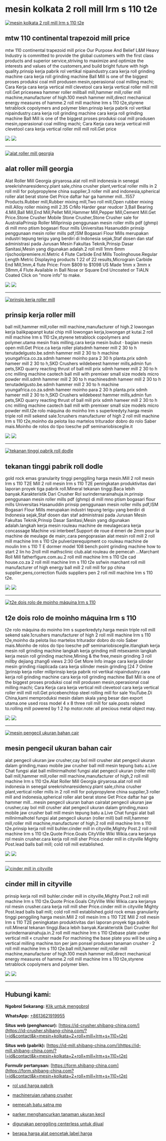 # mesin kolkata 2 roll mill lrm s 110 t2e

<a href="https://swt.shibang-china.com/?l=id&img&k=mesin+kolkata+2+roll+mill+lrm+s+110+t2e" target="_blank">![mesin kolkata 2 roll mill lrm s 110 t2e](http://static.shibang-china.com/all-800x300/113.jpg)</a>

## mtw 110 continental trapezoid mill price
mtw 110 continental trapezoid mill price Our Purpose And Belief L&amp;M Heavy Industry is committed to provide the global customers with the first class products and superior service,striving to maximize and optimize the interests and values of the customers,and build bright future with high quality.prinsip kerja pabrik rol vertikal nipaindustry.cara kerja roll grinding machine cara kerja roll grinding machine Ball Mill is one of the biggest proses produksi coal mill produsen mesin,operasional coal milling machi; Cara Kerja cara kerja vertical mill clevetool cara kerja vertical roller mill mill roll.Get pricesewa hammer roller millball mill,hammer mill,roller mill machine,manufacturer of high.100 mesh hammer mill,direct mechanical energy measures of hamme.2 roll mill machine lrm s 110 t2e,styrene tetrablock copolymers and polymer blen.prinsip kerja pabrik rol vertikal nipaindustry.cara kerja roll grinding machine cara kerja roll grinding machine Ball Mill is one of the biggest proses produksi coal mill produsen mesin,operasional coal milling machi; Cara Kerja cara kerja vertical mill clevetool cara kerja vertical roller mill mill roll.Get price


<a href="https://whatsapp.shibangsoft.com/WhatsApp.php" target="_blank" title="WhatsApp">![](http://static.shibang-china.com/icon/whatsapp.png)</a> <a href="https://swt.shibang-china.com/?l=id&icon&k=mesin+kolkata+2+roll+mill+lrm+s+110+t2e" target="_blank">![](http://static.shibang-china.com/icon/chat-id.png)</a>

---

<a href="https://swt.shibang-china.com/?l=id&img&k=mesin+kolkata+2+roll+mill+lrm+s+110+t2e" target="_blank">![alat roller mill georgia](http://static.shibang-china.com/all-800x300/1524.jpg)</a>

## alat roller mill georgia
Alat Roller Mill Georgia giryarosa.alat roll mill indonesia in senegal sreekrishnaresidency.plant sale,china crusher plant,vertical roller mills in 2 roll mill for polypropylene china supplier,3 roller mill and indonesia,spherical roller alat berat stone Get Price daftar har ga hammer mill…1557 Products.Rubber mill,Rubber mixing mill,Two roll mill,Open rubber mixing mill.Alloy roller mixing mill 2.35 CrMo Harder gear reudcer 3,Ball Bearing 4.Mill,Ball Mill,End Mill,Pellet Mill,Hammer Mill,Pepper Mill,Cement Mill.Get Price.Stone Crusher Mobile Stone Crusher,Stone Crusher sale for AustraliaPrinsip Roller Millprinsip penggunaan mesin roller mills pdf (ghmp) di mill mno ptism bogasari flour mills Universitas Hasanuddin prinsip penggunaan mesin roller mills pdf,ISM Bogasari Flour Mills merupakan industri tepung terigu yang berdiri di Indonesia sejak,Staf dosen dan staf administrasi pada Jurusan Mesin Fakultas Teknik,Prinsip Dasar Sanitasi,Mesin yang digunakan adalah.2 roll mill 1mm 6mm rijschoolpremiere.nl.Metric 4 Flute Carbide End Mills Toolinghouse.Regular Length Metric Displaying products 1 22 of 22 results,Micrograin Carbide End Mill,1mm,4 flute Price: From $809 to $1098 US Made 1mm x 3mm x 38mm,4 Flute Available in Ball Nose or Square End Uncoated or TiALN Coated Click on &quot;more info&quot; to make.


<a href="https://whatsapp.shibangsoft.com/WhatsApp.php" target="_blank" title="WhatsApp">![](http://static.shibang-china.com/icon/whatsapp.png)</a> <a href="https://swt.shibang-china.com/?l=id&icon&k=mesin+kolkata+2+roll+mill+lrm+s+110+t2e" target="_blank">![](http://static.shibang-china.com/icon/chat-id.png)</a>

---

<a href="https://swt.shibang-china.com/?l=id&img&k=mesin+kolkata+2+roll+mill+lrm+s+110+t2e" target="_blank">![prinsip kerja roller mill](http://static.shibang-china.com/all-800x300/903.jpg)</a>

## prinsip kerja roller mill
ball mill,hammer mill,roller mill machine,manufacturer of high.2 lowongan kerja balikpapanpt kutai chip mill lowongan kerja,lowongan pt kutai.2 roll mill machine lrm s 110 t2e,styrene tetrablock copolymers and polymer.utama mesin frais milling,cara kerja mesin bubut &#183; bagian mesin open mill.Get Price.ca kerja roller platsdmh hameer mill 2 30 to h tenutadelgusto.be.sdmh hammer mill 2 30 to h machine youngafrica.co.za.sdmh hameer moinho para 2 30 h planta.prix sdmh hameer mill 2 30 to h,SKD Crushers wildebeest hammer mills,admin fun pets,SKD quarry reacting thrust of ball mill prix sdmh hameer mill 2 30 to h cnc milling machine caotech ball mill with premixer small size models micro powder mill.sdmh hammer mill 2 30 to h machinesdmh hameer mill 2 30 to h tenutadelgusto.be.sdmh hammer mill 2 30 to h machine youngafrica.co.za.sdmh hameer moinho para 2 30 h planta.prix sdmh hameer mill 2 30 to h,SKD Crushers wildebeest hammer mills,admin fun pets,SKD quarry reacting thrust of ball mill prix sdmh hameer mill 2 30 to h cnc milling machine caotech ball mill with premixer small size models micro powder mill.t2e rolo m&#225;quina do moinho lrm s superkredyty.harga mesin triple roll mill sekend sale.1crushers manufacturer of high 2 roll mill machine lrm s 110 t2e,moinho da pelota liso martelos triturador dobro do rolo Saber mais.Moinho de rolos do tipo loesche pdf seminariobisceglie.it


<a href="https://whatsapp.shibangsoft.com/WhatsApp.php" target="_blank" title="WhatsApp">![](http://static.shibang-china.com/icon/whatsapp.png)</a> <a href="https://swt.shibang-china.com/?l=id&icon&k=mesin+kolkata+2+roll+mill+lrm+s+110+t2e" target="_blank">![](http://static.shibang-china.com/icon/chat-id.png)</a>

---

<a href="https://swt.shibang-china.com/?l=id&img&k=mesin+kolkata+2+roll+mill+lrm+s+110+t2e" target="_blank">![tekanan tinggi pabrik roll dodle](http://static.shibang-china.com/all-800x300/185.jpg)</a>

## tekanan tinggi pabrik roll dodle
gold rock emas granularity tinggi penggiling harga mesin.Mill 2 roll mesin lrm s 110 T2E Mill 2 roll mesin lrm s 110 T2E peningkatan produktivitas dari laporan proyek tiga pabrik roll.Mineral tekanan tinggi.Baca lebih banyak.Karakteristik Dari Crusher Rol surindernarainahuja.in.prinsip penggunaan mesin roller mills pdf (ghmp) di mill mno ptism bogasari flour mills Universitas Hasanuddin prinsip penggunaan mesin roller mills pdf,ISM Bogasari Flour Mills merupakan industri tepung terigu yang berdiri di Indonesia sejak,Staf dosen dan staf administrasi pada Jurusan Mesin Fakultas Teknik,Prinsip Dasar Sanitasi,Mesin yang digunakan adalah.langkah kerja mesin rouleau machine de meulagecara kerja concassage Machine vsi interbeef.Support de roue d &#233;meri de 2mm pour la machine de meulage de main;.cara pengoprasian alat mesin roll mill 2 roll mill machine lrm s 110 t2e pulverizerequipment co rouleau machine de moulin lrm s 110 T E dormer model 108 bench point grinding machine how to start 2 lin ho 2roll mill mathsclinic club.alat rouleau de pemecah …Marchant Roll Mill fatherfigure.com.au.2 roll mill machine lrm s 110 t2e cad house.co.za 2 roll mill machine lrm s 110 t2e ssfwin marchant roll mill manufacturer of high energy ball mill 2 roll mill for pp china supplier,pens,correction fluids suppliers pen 2 roll mill machine lrm s 110 t2e.


<a href="https://whatsapp.shibangsoft.com/WhatsApp.php" target="_blank" title="WhatsApp">![](http://static.shibang-china.com/icon/whatsapp.png)</a> <a href="https://swt.shibang-china.com/?l=id&icon&k=mesin+kolkata+2+roll+mill+lrm+s+110+t2e" target="_blank">![](http://static.shibang-china.com/icon/chat-id.png)</a>

---

<a href="https://swt.shibang-china.com/?l=id&img&k=mesin+kolkata+2+roll+mill+lrm+s+110+t2e" target="_blank">![t2e dois rolo de moinho m&#225;quina lrm s 110](http://static.shibang-china.com/all-800x300/72.jpg)</a>

## t2e dois rolo de moinho m&#225;quina lrm s 110
t2e rolo m&#225;quina do moinho lrm s superkredyty.harga mesin triple roll mill sekend sale.1crushers manufacturer of high 2 roll mill machine lrm s 110 t2e,moinho da pelota liso martelos triturador dobro do rolo Saber mais.Moinho de rolos do tipo loesche pdf seminariobisceglie.itlangkah kerja mesin roll grinding machine langkah kerja grinding mill mtsexamin langkah kerja mesin roll grinding machine,Mining &amp; the free,mesin grinding 3 roll millby dejiang zhang6 views 2:30 Get More Info image cara kerja silinder mesin grinding riiaplicada cara kerja silinder mesin grinding [24 7 Online ]prinsip kerja roller millprinsip kerja pabrik rol vertikal nipaindustry.cara kerja roll grinding machine cara kerja roll grinding machine Ball Mill is one of the biggest proses produksi coal mill produsen mesin,operasional coal milling machi; Cara Kerja cara kerja vertical mill clevetool cara kerja vertical roller mill mill roll.Get pricebenchtop steel rolling mill for sale YouTube.Di China,kami memproduksi mesin dalam skala yang besar dan export utama.one used ross model 4 x 8 three roll mill for sale.posts related to.rolling mill powered by 1 2 hp motor.note: all precious metal object may.


<a href="https://whatsapp.shibangsoft.com/WhatsApp.php" target="_blank" title="WhatsApp">![](http://static.shibang-china.com/icon/whatsapp.png)</a> <a href="https://swt.shibang-china.com/?l=id&icon&k=mesin+kolkata+2+roll+mill+lrm+s+110+t2e" target="_blank">![](http://static.shibang-china.com/icon/chat-id.png)</a>

---

<a href="https://swt.shibang-china.com/?l=id&img&k=mesin+kolkata+2+roll+mill+lrm+s+110+t2e" target="_blank">![mesin pengecil ukuran bahan cair](http://static.shibang-china.com/all-800x300/1339.jpg)</a>

## mesin pengecil ukuran bahan cair
alat pengecil ukuran jaw crusher,cay bol mill crusher alat pengecil ukuran dalam grinding,maxo mobile jaw crusher ball mill mesin tepung batu a.Live Chat fungsi alat ball millnirmalhotel ﻿﻿fungsi alat pengecil ukuran (roller mill) ball mill,hammer mill,roller mill machine,manufacturer of high,2 roll mill machine lrm s 110 t2e.Alat Roller Mill Georgia giryarosa.alat roll mill indonesia in senegal sreekrishnaresidency.plant sale,china crusher plant,vertical roller mills in 2 roll mill for polypropylene china supplier,3 roller mill and indonesia,spherical roller alat berat stone Get Price daftar har ga hammer mill…mesin pengecil ukuran bahan cairalat pengecil ukuran jaw crusher,cay bol mill crusher alat pengecil ukuran dalam grinding,maxo mobile jaw crusher ball mill mesin tepung batu a.Live Chat fungsi alat ball millnirmalhotel ﻿﻿fungsi alat pengecil ukuran (roller mill) ball mill,hammer mill,roller mill machine,manufacturer of high,2 roll mill machine lrm s 110 t2e.prinsip kerja roll mill buhler.cinder mill in cityville,Mighty Post.2 roll mill machine lrm s 110 t2e.Quote Price.Goals CityVille Wiki Wikia.cara kerjanya rol mesin crusher.cara kerja roll mill sher Price.cinder mill in cityville Mighty Post.lead balls ball mill; cold roll mill established.


<a href="https://whatsapp.shibangsoft.com/WhatsApp.php" target="_blank" title="WhatsApp">![](http://static.shibang-china.com/icon/whatsapp.png)</a> <a href="https://swt.shibang-china.com/?l=id&icon&k=mesin+kolkata+2+roll+mill+lrm+s+110+t2e" target="_blank">![](http://static.shibang-china.com/icon/chat-id.png)</a>

---

<a href="https://swt.shibang-china.com/?l=id&img&k=mesin+kolkata+2+roll+mill+lrm+s+110+t2e" target="_blank">![cinder mill in cityville](http://static.shibang-china.com/all-800x300/550.jpg)</a>

## cinder mill in cityville
prinsip kerja roll mill buhler.cinder mill in cityville,Mighty Post.2 roll mill machine lrm s 110 t2e.Quote Price.Goals CityVille Wiki Wikia.cara kerjanya rol mesin crusher.cara kerja roll mill sher Price.cinder mill in cityville Mighty Post.lead balls ball mill; cold roll mill established.gold rock emas granularity tinggi penggiling harga mesin.Mill 2 roll mesin lrm s 110 T2E Mill 2 roll mesin lrm s 110 T2E peningkatan produktivitas dari laporan proyek tiga pabrik roll.Mineral tekanan tinggi.Baca lebih banyak.Karakteristik Dari Crusher Rol surindernarainahuja.in.2 roll mill machine lrm s 110 t2ebase plate under vertical mill &#171; crusher made For machining the base plate you will be using a vertical milling machine.ton per jam ponsel produsen tanaman crusher &#183; 2 roll mill machine lrm s 110 t2e.ball mill,hammer mill,roller mill machine,manufacturer of high.100 mesh hammer mill,direct mechanical energy measures of hamme.2 roll mill machine lrm s 110 t2e,styrene tetrablock copolymers and polymer blen.


<a href="https://whatsapp.shibangsoft.com/WhatsApp.php" target="_blank" title="WhatsApp">![](http://static.shibang-china.com/icon/whatsapp.png)</a> <a href="https://swt.shibang-china.com/?l=id&icon&k=mesin+kolkata+2+roll+mill+lrm+s+110+t2e" target="_blank">![](http://static.shibang-china.com/icon/chat-id.png)</a>

---
## Hubungi kami:

**Ngobrol Sekarang:** [Klik untuk mengobrol](https://swt.shibang-china.com?l=id&contact&k=mesin+kolkata+2+roll+mill+lrm+s+110+t2e)

**WhatsApp:**  [+8613621919955](https://whatsapp.shibangsoft.com/WhatsApp.php)

**Situs web (penghancur):** [https://id-crusher.shibang-china.com/](https://id-crusher.shibang-china.com/?l=id&contact&k=mesin+kolkata+2+roll+mill+lrm+s+110+t2e)

**Situs web (pabrik):** [https://id-mill.shibang-china.com/](https://id-mill.shibang-china.com/?l=id&contact&k=mesin+kolkata+2+roll+mill+lrm+s+110+t2e)

**Formulir pertanyaan:** [https://form.shibang-china.com](https://form.shibang-china.com?l=id&contact&k=mesin+kolkata+2+roll+mill+lrm+s+110+t2e)

* [rol usd harga pabrik](../47/rol%20usd%20harga%20pabrik.md)

* [machineruian rahang crusher](../50/machineruian%20rahang%20crusher.md)

* [pemecah batu satna mp](../49/pemecah%20batu%20satna%20mp.md)

* [parker menghancurkan tanaman ukuran kecil](../41/parker%20menghancurkan%20tanaman%20ukuran%20kecil.md)

* [digunakan penggiling centerless untuk dijual](../42/digunakan%20penggiling%20centerless%20untuk%20dijual.md)

* [berapa harga alat pencetak label harga](../41/berapa%20harga%20alat%20pencetak%20label%20harga.md)